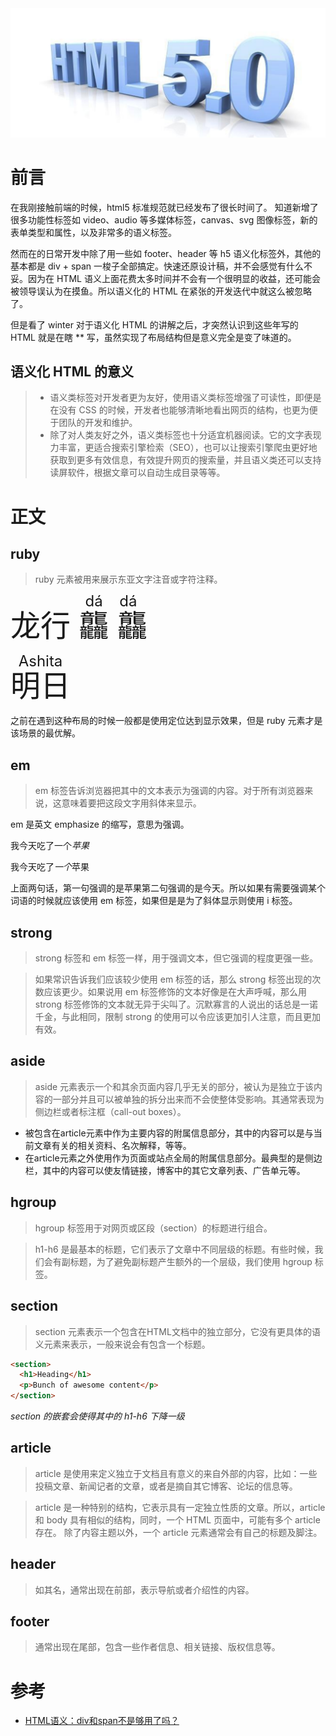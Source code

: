 <div align="center">
    <img src="./../images/html2.png" width="800"  />
</div>

# 前言
在我刚接触前端的时候，html5 标准规范就已经发布了很长时间了。
知道新增了很多功能性标签如 video、audio 等多媒体标签，canvas、svg 图像标签，新的表单类型和属性，以及非常多的语义标签。

然而在的日常开发中除了用一些如 footer、header 等 h5 语义化标签外，其他的基本都是 div + span 一梭子全部搞定。快速还原设计稿，并不会感觉有什么不妥。因为在 HTML 语义上面花费太多时间并不会有一个很明显的收益，还可能会被领导误认为在摸鱼。所以语义化的 HTML 在紧张的开发迭代中就这么被忽略了。

但是看了 winter 对于语义化 HTML 的讲解之后，才突然认识到这些年写的 HTML 就是在瞎 ** 写，虽然实现了布局结构但是意义完全是变了味道的。

## 语义化 HTML 的意义

> - 语义类标签对开发者更为友好，使用语义类标签增强了可读性，即便是在没有 CSS 的时候，开发者也能够清晰地看出网页的结构，也更为便于团队的开发和维护。
> - 除了对人类友好之外，语义类标签也十分适宜机器阅读。它的文字表现力丰富，更适合搜索引擎检索（SEO），也可以让搜索引擎爬虫更好地获取到更多有效信息，有效提升网页的搜索量，并且语义类还可以支持读屏软件，根据文章可以自动生成目录等等。


# 正文

## ruby 
> ruby 元素被用来展示东亚文字注音或字符注释。
> 
<font size=18>
龙行
    <ruby>
        龘<rt>dá</rt>
        龘<rt>dá</rt>
    </ruby>
</font>    

<p>
<font size=18>
    <ruby>
    明日 <rt>Ashita</rt>
    </ruby>
</font>
</p>
之前在遇到这种布局的时候一般都是使用定位达到显示效果，但是 ruby 元素才是该场景的最优解。

## em
> em 标签告诉浏览器把其中的文本表示为强调的内容。对于所有浏览器来说，这意味着要把这段文字用斜体来显示。

em 是英文 emphasize 的缩写，意思为强调。

<p>我今天吃了一个<em>苹果</em></p>  
<p>我今天吃了<em>一个</em>苹果</p>

上面两句话，第一句强调的是苹果第二句强调的是今天。所以如果有需要强调某个词语的时候就应该使用 em 标签，如果但是是为了斜体显示则使用 i 标签。

## strong
> strong 标签和 em 标签一样，用于强调文本，但它强调的程度更强一些。

> 如果常识告诉我们应该较少使用 em 标签的话，那么 strong 标签出现的次数应该更少。如果说用 em 标签修饰的文本好像是在大声呼喊，那么用 strong 标签修饰的文本就无异于尖叫了。沉默寡言的人说出的话总是一诺千金，与此相同，限制 strong 的使用可以令应该更加引人注意，而且更加有效。

## aside

> aside 元素表示一个和其余页面内容几乎无关的部分，被认为是独立于该内容的一部分并且可以被单独的拆分出来而不会使整体受影响。其通常表现为侧边栏或者标注框（call-out boxes）。

- 被包含在article元素中作为主要内容的附属信息部分，其中的内容可以是与当前文章有关的相关资料、名次解释，等等。
- 在article元素之外使用作为页面或站点全局的附属信息部分。最典型的是侧边栏，其中的内容可以使友情链接，博客中的其它文章列表、广告单元等。

## hgroup
> hgroup 标签用于对网页或区段（section）的标题进行组合。


> h1-h6 是最基本的标题，它们表示了文章中不同层级的标题。有些时候，我们会有副标题，为了避免副标题产生额外的一个层级，我们使用 hgroup 标签。


## section

> section 元素表示一个包含在HTML文档中的独立部分，它没有更具体的语义元素来表示，一般来说会有包含一个标题。

```html
<section>
  <h1>Heading</h1>
  <p>Bunch of awesome content</p>
</section>
```
<em>section 的嵌套会使得其中的 h1-h6 下降一级</em>


## article

> article 是使用来定义独立于文档且有意义的来自外部的内容，比如：一些投稿文章、新闻记者的文章，或者是摘自其它博客、论坛的信息等。

> article 是一种特别的结构，它表示具有一定独立性质的文章。所以，article 和 body 具有相似的结构，同时，一个 HTML 页面中，可能有多个 article 存在。 除了内容主题以外，一个 article 元素通常会有自己的标题及脚注。

## header

> 如其名，通常出现在前部，表示导航或者介绍性的内容。

## footer

> 通常出现在尾部，包含一些作者信息、相关链接、版权信息等。




# 参考
- [HTML语义：div和span不是够用了吗？](https://time.geekbang.org/column/article/78158)
